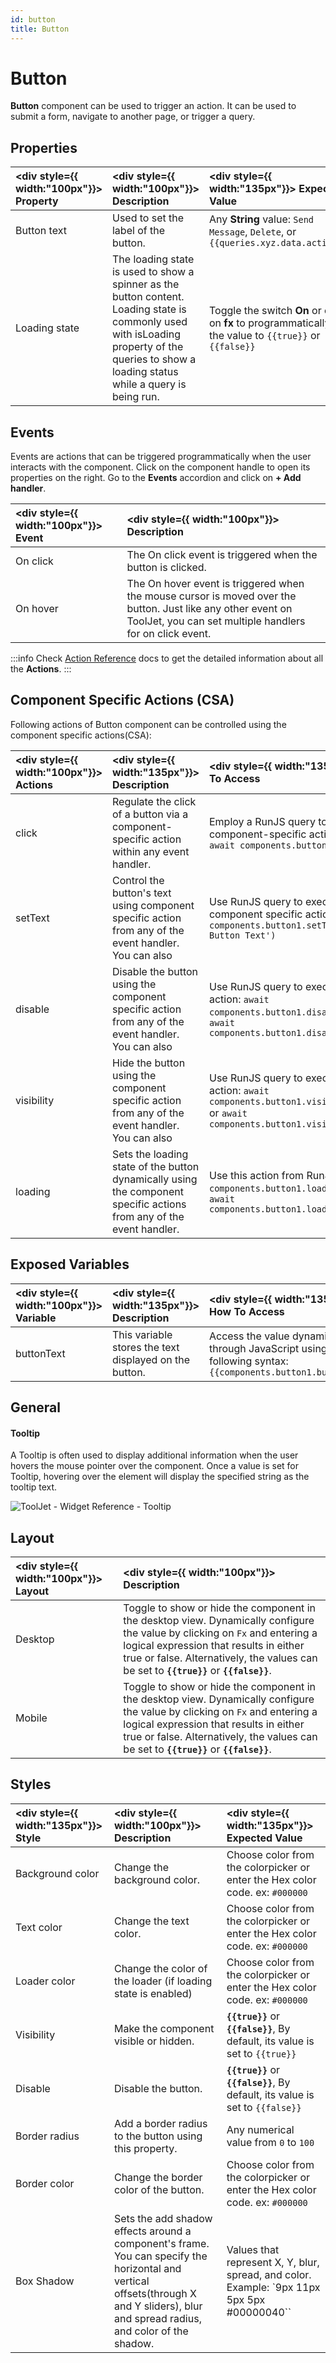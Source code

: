```yaml
---
id: button
title: Button
---
```

# Button

**Button** component can be used to trigger an action. It can be used to submit a form, navigate to another page, or trigger a query.

<div>

## Properties

| <div style={{ width:"100px"}}> Property </div> | <div style={{ width:"100px"}}> Description </div> | <div style={{ width:"135px"}}> Expected Value </div> |
| :----------- | :----------- | :----------- |
| Button text | Used to set the label of the button. | Any **String** value: `Send Message`, `Delete`, or `{{queries.xyz.data.action}}` |
| Loading state | The loading state is used to show a spinner as the button content. Loading state is commonly used with isLoading property of the queries to show a loading status while a query is being run. | Toggle the switch **On** or click on **fx** to programmatically set the value to `{{true}}` or `{{false}}`  |

</div>

<div>

## Events

Events are actions that can be triggered programmatically when the user interacts with the component. Click on the component handle to open its properties on the right. Go to the **Events** accordion and click on **+ Add handler**.

| <div style={{ width:"100px"}}> Event </div> | <div style={{ width:"100px"}}> Description </div> |
| :----------- | :----------- |
| On click | The On click event is triggered when the button is clicked. |
| On hover | The On hover event is triggered when the mouse cursor is moved over the button. Just like any other event on ToolJet, you can set multiple handlers for on click event. |

:::info
Check [Action Reference](/docs/category/actions-reference) docs to get the detailed information about all the **Actions**.
:::

</div>

<div>

## Component Specific Actions (CSA)

Following actions of Button component can be controlled using the component specific actions(CSA):

| <div style={{ width:"100px"}}> Actions </div> | <div style={{ width:"135px"}}> Description </div> | <div style={{ width:"135px"}}> How To Access </div> |
| :----------- | :----------- | :--------|
| click | Regulate the click of a button via a component-specific action within any event handler. | Employ a RunJS query to execute component-specific actions such as `await components.button1.click()` |
| setText | Control the button's text using component specific action from any of the event handler. You can also | Use RunJS query to execute component specific actions: `await components.button1.setText('New Button Text')` |
| disable |  Disable the button using the component specific action from any of the event handler. You can also | Use RunJS query to execute this action: `await components.button1.disable(true)` or `await components.button1.disable(false)` |
| visibility | Hide the button using the component specific action from any of the event handler. You can also| Use RunJS query to execute this action: `await components.button1.visibility(true)` or `await components.button1.visibility(false)` |
| loading | Sets the loading state of the button dynamically using the component specific actions from any of the event handler. | Use this action from RunJS: `await components.button1.loading(true)` or `await components.button1.loading(false)` |

</div>

<div>

## Exposed Variables

| <div style={{ width:"100px"}}> Variable </div> | <div style={{ width:"135px"}}> Description </div> | <div style={{ width:"135px"}}> How To Access </div> |
| :----------- | :----------- | :---------- |
| buttonText | This variable stores the text displayed on the button. | Access the value dynamically through JavaScript using the following syntax: `{{components.button1.buttonText}}` |

</div>

<div>

## General
#### Tooltip

A Tooltip is often used to display additional information when the user hovers the mouse pointer over the component. Once a value is set for Tooltip, hovering over the element will display the specified string as the tooltip text.

<div style={{textAlign: 'left'}}>

<img  className="screenshot-full" src="/img/widgets/button/buttontooltip.png" alt="ToolJet - Widget Reference - Tooltip" />

</div>

</div>

<div>

## Layout

| <div style={{ width:"100px"}}> Layout </div> | <div style={{ width:"100px"}}> Description </div> | 
| :----------- | :----------- | 
| Desktop | Toggle to show or hide the component in the desktop view. Dynamically configure the value by clicking on `Fx` and entering a logical expression that results in either true or false. Alternatively, the  values can be set to **`{{true}}`** or **`{{false}}`**.|  
| Mobile | Toggle to show or hide the component in the desktop view. Dynamically configure the value by clicking on `Fx` and entering a logical expression that results in either true or false. Alternatively, the  values can be set to **`{{true}}`** or **`{{false}}`**. | 

</div>

<div>

## Styles

| <div style={{ width:"135px"}}> Style </div> | <div style={{ width:"100px"}}> Description </div> | <div style={{ width:"135px"}}> Expected Value </div> |
| :----------- | :----------- | :----------- |
| Background color | Change the background color. | Choose color from the colorpicker or enter the Hex color code. ex: `#000000` |
| Text color | Change the text color. | Choose color from the colorpicker or enter the Hex color code. ex: `#000000` |
| Loader color | Change the color of the loader (if loading state is enabled) | Choose color from the colorpicker or enter the Hex color code. ex: `#000000` |
| Visibility | Make the component visible or hidden. | **`{{true}}`** or **`{{false}}`**, By default, its value is set to `{{true}}` |
| Disable | Disable the button. | **`{{true}}`** or **`{{false}}`**, By default, its value is set to `{{false}}` |
| Border radius | Add a border radius to the button using this property. | Any numerical value from `0` to `100` |
| Border color | Change the border color of the button. | Choose color from the colorpicker or enter the Hex color code. ex: `#000000` |
| Box Shadow | Sets the add shadow effects around a component's frame. You can specify the horizontal and vertical offsets(through X and Y sliders), blur and spread radius, and color of the shadow. | Values that represent X, Y, blur, spread, and color. Example: `9px 11px 5px 5px #00000040`` |

</div>
